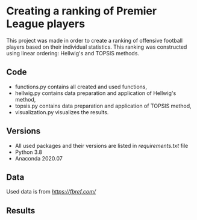 # Creating a ranking of Premier League players

This project was made in order to create a ranking of offensive football players based on their individual statistics. This ranking was constructed using linear ordering: Hellwig's and TOPSIS methods.

## Code
- functions.py contains all created and used functions,
- hellwig.py contains data preparation and application of Hellwig's method,
- topsis.py contains data preparation and application of TOPSIS method,
- visualization.py visualizes the results.

## Versions
- All used packages and their versions are listed in  _requirements.txt_  file
- Python 3.8
- Anaconda 2020.07

## Data
Used data is from _https://fbref.com/_

## Results


